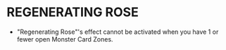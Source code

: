 # REGENERATING ROSE

*   "Regenerating Rose"'s effect cannot be activated when you have 1 or fewer open Monster Card Zones.
